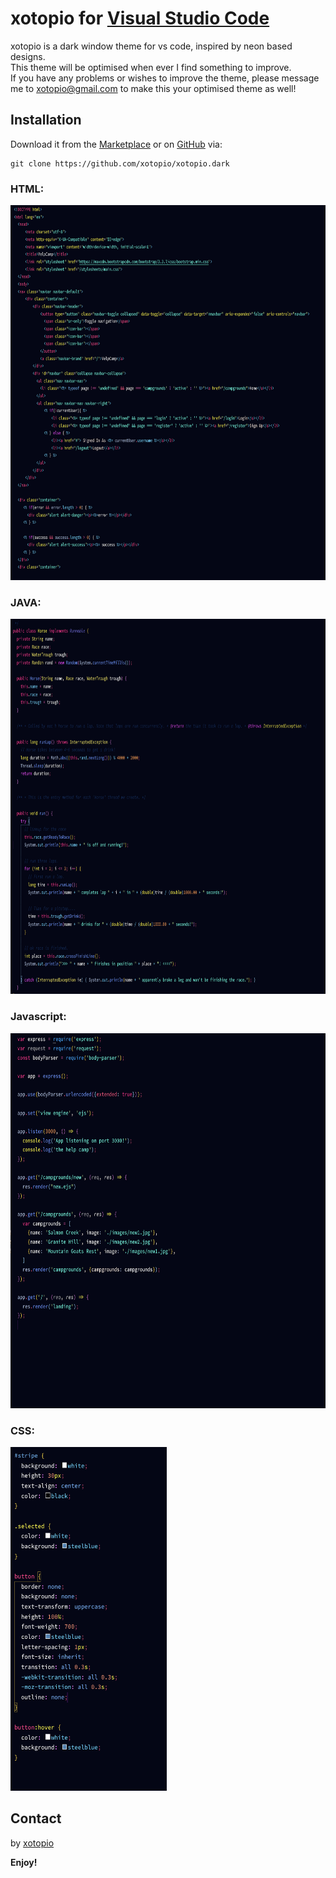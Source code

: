 # xotopio for [Visual Studio Code](http://code.visualstudio.com)

xotopio is a dark window theme for vs code, inspired by neon based designs.</br>
This theme will be optimised when ever I find something to improve. </br>
If you have any problems or wishes to improve the theme, please message me to xotopio@gmail.com to make this your optimised theme as well!

## Installation
Download it from the [Marketplace](https://marketplace.visualstudio.com/items?itemName=Xotopio.Xotopio) or on [GitHub](https://github.com/xotopio/xotopio.dark) via:

```
git clone https://github.com/xotopio/xotopio.dark
```

### HTML:
<section data-markdown>
<img src="./imgs/examples/html.png" width="700" height="600">
</section>

### JAVA:
<section data-markdown>
<img src="./imgs/examples/java.png" width="700" height="600">
</section>

### Javascript:
<section data-markdown>
<img src="./imgs/examples/js.png" width="800" height="600">
</section>

### CSS:
<section data-markdown>
<img src="./imgs/examples/css.png" width="250" height="550">
</section>

## Contact
by [xotopio](https://github.com/xotopio)

<!-- [license]() -->

**Enjoy!**
   